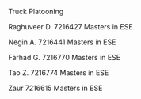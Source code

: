 Truck Platooning 



Raghuveer D.	  7216427
Masters in ESE

Negin A.        7216441
Masters in ESE

Farhad G.       7216770
Masters in ESE

Tao Z.          7216774
Masters in ESE

Zaur            7216615
Masters in ESE



